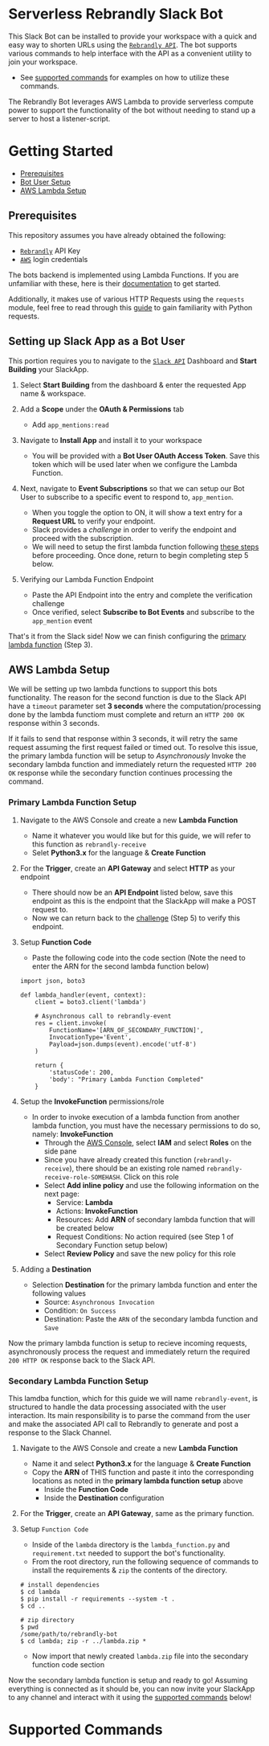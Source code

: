 # Serverless Rebrandly Slack Bot
This Slack Bot can be installed to provide your workspace with a quick and easy way to shorten URLs using the [`Rebrandly API`](https://developers.rebrandly.com/docs). The bot supports various commands to help interface with the API as a convenient utility to join your workspace. 
   - See [supported commands](#supported-commands) for examples on how to utilize these commands.

The Rebrandly Bot leverages AWS Lambda to provide serverless compute power to support the functionality of the bot without needing to stand up a server to host a listener-script.

# Getting Started
- [Prerequisites](#prerequisites)
- [Bot User Setup](#setting-up-slack-app-as-a-bot-user)
- [AWS Lambda Setup](#aws-lambda-setup)

## Prerequisites
This repository assumes you have already obtained the following:
- [`Rebrandly`](https://developers.rebrandly.com/docs/get-started) API Key
- [`AWS`](https://aws.amazon.com/console/) login credentials

The bots backend is implemented using Lambda Functions. If you are unfamiliar with these, here is their [documentation](https://docs.aws.amazon.com/lambda/index.html) to get started.

Additionally, it makes use of various HTTP Requests using the `requests` module, feel free to read through this [guide](https://realpython.com/python-requests/) to gain familiarity with Python requests.

## Setting up Slack App as a Bot User
This portion requires you to navigate to the [`Slack API`](https://api.slack.com/) Dashboard and **Start Building** your SlackApp.

1. Select **Start Building** from the dashboard & enter the requested App name & workspace.

2. Add a **Scope** under the **OAuth & Permissions** tab
   - Add `app_mentions:read` 

3. Navigate to **Install App** and install it to your workspace
   - You will be provided with a **Bot User OAuth Access Token**. Save this token which will be used later when we configure the Lambda Function.

4. Next, navigate to **Event Subscriptions** so that we can setup our Bot User to subscribe to a specific event to respond to, `app_mention`.
   - When you toggle the option to ON, it will show a text entry for a **Request URL** to verify your endpoint. 
   - Slack provides a *challenge* in order to verify the endpoint and proceed with the subscription.
   - We will need to setup the first lambda function following [these steps](#primary-lambda-function-setup) before proceeding. Once done, return to begin completing step 5 below.

5. Verifying our Lambda Function Endpoint
   - Paste the API Endpoint into the entry and complete the verification challenge
   - Once verified, select **Subscribe to Bot Events** and subscribe to the `app_mention` event


That's it from the Slack side! Now we can finish configuring the [primary lambda function](#primary-lambda-function-setup) (Step 3).


## AWS Lambda Setup
We will be setting up two lambda functions to support this bots functionality. The reason for the second function is due to the Slack API have a `timeout` parameter set **3 seconds** where the computation/processing done by the lambda functiom must complete and return an `HTTP 200 OK` response within 3 seconds. 

If it fails to send that response within 3 seconds, it will retry the same request assuming the first request failed or timed out. To resolve this issue, the primary lambda function will be setup to *Asynchronously* Invoke the secondary lambda function and immediately return the requested `HTTP 200 OK` response while the secondary function continues processing the command.

### Primary Lambda Function Setup
1. Navigate to the AWS Console and create a new **Lambda Function**
   - Name it whatever you would like but for this guide, we will refer to this function as `rebrandly-receive`
   - Selet **Python3.x** for the language & **Create Function**

2. For the **Trigger**, create an **API Gateway** and select **HTTP** as your endpoint
   - There should now be an **API Endpoint** listed below, save this endpoint as this is the endpoint that the SlackApp will make a POST request to.
   - Now we can return back to the [challenge](#setting-up-slack-app-as-a-bot-user) (Step 5) to verify this endpoint.

3. Setup **Function Code**
   - Paste the following code into the code section (Note the need to enter the ARN for the second lambda function below)
    ```
    import json, boto3

    def lambda_handler(event, context):
        client = boto3.client('lambda')
        
        # Asynchronous call to rebrandly-event
        res = client.invoke(
            FunctionName='[ARN_OF_SECONDARY_FUNCTION]',
            InvocationType='Event',
            Payload=json.dumps(event).encode('utf-8')
        )

        return {
            'statusCode': 200,
            'body': "Primary Lambda Function Completed"
        }
    ```

4. Setup the **InvokeFunction** permissions/role
   - In order to invoke execution of a lambda function from another lambda function, you must have the necessary permissions to do so, namely: **InvokeFunction**
      - Through the [AWS Console](https://us-east-2.console.aws.amazon.com/console/home), select **IAM** and select **Roles** on the side pane
      - Since you have already created this function (`rebrandly-receive`), there should be an existing role named `rebrandly-receive-role-SOMEHASH`. Click on this role
      - Select **Add inline policy** and use the following information on the next page:
         - Service: **Lambda**
         - Actions: **InvokeFunction**
         - Resources: Add **ARN** of secondary lambda function that will be created below
         - Request Conditions: No action required (see Step 1 of Secondary Function setup below)
      - Select **Review Policy** and save the new policy for this role

5. Adding a **Destination**
   - Selection **Destination** for the primary lambda function and enter the following values
       - Source: `Asynchronous Invocation`
       - Condition: `On Success`
       - Destination: Paste the `ARN` of the secondary lambda function and `Save`


Now the primary lambda function is setup to recieve incoming requests, asynchronously process the request and immediately return the required `200 HTTP OK` response back to the Slack API.


### Secondary Lambda Function Setup
This lamdba function, which for this guide we will name `rebrandly-event`, is structured to handle the data processing associated with the user interaction. Its main responsibility is to parse the command from the user and make the associated API call to Rebrandly to generate and post a response to the Slack Channel.

1. Navigate to the AWS Console and create a new **Lambda Function**
   - Name it and select **Python3.x** for the language & **Create Function**
   - Copy the **ARN** of THIS function and paste it into the corresponding locations as noted in the **primary lambda function setup** above
      - Inside the **Function Code**
      - Inside the **Destination** configuration

2. For the **Trigger**, create an **API Gateway**, same as the primary function.


3. Setup `Function Code`
   - Inside of the `lambda` directory is the `lambda_function.py` and `requirement.txt` needed to support the bot's functionality.
   - From the root directory, run the following sequence of commands to install the requirements & `zip` the contents of the directory.
   ```
   # install dependencies
   $ cd lambda
   $ pip install -r requirements --system -t .
   $ cd ..

   # zip directory
   $ pwd
   /some/path/to/rebrandly-bot
   $ cd lambda; zip -r ../lambda.zip *
   ```
   - Now import that newly created `lambda.zip` file into the secondary function code section


Now the secondary lambda function is setup and ready to go! Assuming everything is connected as it should be, you can now invite your SlackApp to any channel and interact with it using the [supported commands](#supported-commands) below!


# Supported Commands
